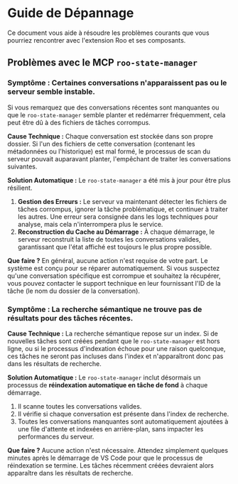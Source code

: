 # Guide de Dépannage

Ce document vous aide à résoudre les problèmes courants que vous pourriez rencontrer avec l'extension Roo et ses composants.

## Problèmes avec le MCP `roo-state-manager`

### Symptôme : Certaines conversations n'apparaissent pas ou le serveur semble instable.

Si vous remarquez que des conversations récentes sont manquantes ou que le `roo-state-manager` semble planter et redémarrer fréquemment, cela peut être dû à des fichiers de tâches corrompus.

**Cause Technique :**
Chaque conversation est stockée dans son propre dossier. Si l'un des fichiers de cette conversation (contenant les métadonnées ou l'historique) est mal formé, le processus de scan du serveur pouvait auparavant planter, l'empêchant de traiter les conversations suivantes.

**Solution Automatique :**
Le `roo-state-manager` a été mis à jour pour être plus résilient.
1.  **Gestion des Erreurs :** Le serveur va maintenant détecter les fichiers de tâches corrompus, ignorer la tâche problématique, et continuer à traiter les autres. Une erreur sera consignée dans les logs techniques pour analyse, mais cela n'interrompera plus le service.
2.  **Reconstruction du Cache au Démarrage :** À chaque démarrage, le serveur reconstruit la liste de toutes les conversations valides, garantissant que l'état affiché est toujours le plus propre possible.

**Que faire ?**
En général, aucune action n'est requise de votre part. Le système est conçu pour se réparer automatiquement. Si vous suspectez qu'une conversation spécifique est corrompue et souhaitez la récupérer, vous pouvez contacter le support technique en leur fournissant l'ID de la tâche (le nom du dossier de la conversation).

### Symptôme : La recherche sémantique ne trouve pas de résultats pour des tâches récentes.

**Cause Technique :**
La recherche sémantique repose sur un index. Si de nouvelles tâches sont créées pendant que le `roo-state-manager` est hors ligne, ou si le processus d'indexation échoue pour une raison quelconque, ces tâches ne seront pas incluses dans l'index et n'apparaîtront donc pas dans les résultats de recherche.

**Solution Automatique :**
Le `roo-state-manager` inclut désormais un processus de **réindexation automatique en tâche de fond** à chaque démarrage.
1.  Il scanne toutes les conversations valides.
2.  Il vérifie si chaque conversation est présente dans l'index de recherche.
3.  Toutes les conversations manquantes sont automatiquement ajoutées à une file d'attente et indexées en arrière-plan, sans impacter les performances du serveur.

**Que faire ?**
Aucune action n'est nécessaire. Attendez simplement quelques minutes après le démarrage de VS Code pour que le processus de réindexation se termine. Les tâches récemment créées devraient alors apparaître dans les résultats de recherche.
